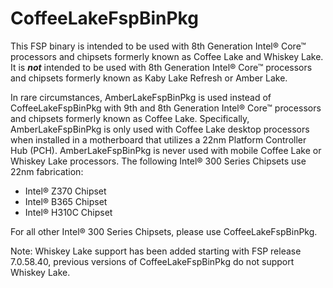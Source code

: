 # CoffeeLakeFspBinPkg
This FSP binary is intended to be used with 8th Generation Intel® Core™ processors and chipsets formerly known as Coffee Lake and Whiskey Lake. It is ***not*** intended to be used with 8th Generation Intel® Core™ processors and chipsets formerly known as Kaby Lake Refresh or Amber Lake.

In rare circumstances, AmberLakeFspBinPkg is used instead of CoffeeLakeFspBinPkg with 9th and 8th Generation Intel® Core™ processors and chipsets formerly known as Coffee Lake. Specifically, AmberLakeFspBinPkg is only used with Coffee Lake desktop processors when installed in a motherboard that utilizes a 22nm Platform Controller Hub (PCH). AmberLakeFspBinPkg is never used with mobile Coffee Lake or Whiskey Lake processors. The following Intel® 300 Series Chipsets use 22nm fabrication:

* Intel® Z370 Chipset
* Intel® B365 Chipset
* Intel® H310C Chipset

For all other Intel® 300 Series Chipsets, please use CoffeeLakeFspBinPkg.

Note: Whiskey Lake support has been added starting with FSP release 7.0.58.40, previous versions of CoffeeLakeFspBinPkg do not support Whiskey Lake.
